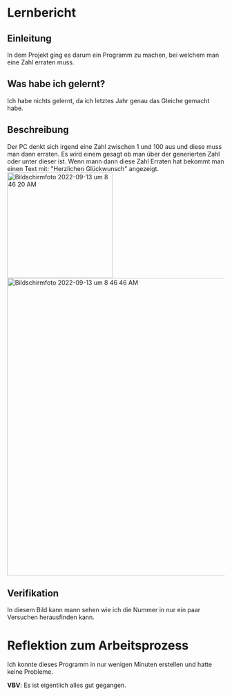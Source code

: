 # Lernbericht

## Einleitung

In dem Projekt ging es darum ein Programm zu machen, bei welchem man eine Zahl erraten muss. 

## Was habe ich gelernt?

Ich habe nichts gelernt, da ich letztes Jahr genau das Gleiche gemacht habe.

## Beschreibung
Der PC denkt sich irgend eine Zahl zwischen 1 und 100 aus und diese muss man dann erraten. Es wird einem gesagt ob man über der generierten Zahl oder unter dieser ist. Wenn mann dann diese Zahl Erraten hat bekommt man einen Text mit: "Herzlichen Glückwunsch" angezeigt.
<img width="244" alt="Bildschirm­foto 2022-09-13 um 8 46 20 AM" src="https://user-images.githubusercontent.com/89131189/189829658-738c1500-c15c-4593-8259-457b2a5c1d3f.png">
<img width="687" alt="Bildschirm­foto 2022-09-13 um 8 46 46 AM" src="https://user-images.githubusercontent.com/89131189/189829754-85abb260-daf4-4f71-b304-88bbbc6f220f.png">

## Verifikation
In diesem Bild kann mann sehen wie ich die Nummer in nur ein paar Versuchen herausfinden kann.
# Reflektion zum Arbeitsprozess

Ich konnte dieses Programm in nur wenigen Minuten erstellen und hatte keine Probleme.

**VBV**: Es ist eigentlich alles gut gegangen.
